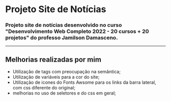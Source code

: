 # Projeto Site de Notícias

### Projeto site de notícias desenvolvido no curso "Desenvolvimento Web Completo 2022 - 20 cursos + 20 projetos" do professo Jamilson Damasceno.

---

## Melhorias realizadas por mim

- Utilização de tags com preocupação na semãntica;
- Utilização de variáveis para a cor do site;
- Utilização de icones do Fonts Awsome para os links da barra lateral, com css diferente do original;
- melhorias no uso de seletores e do css em geral;
